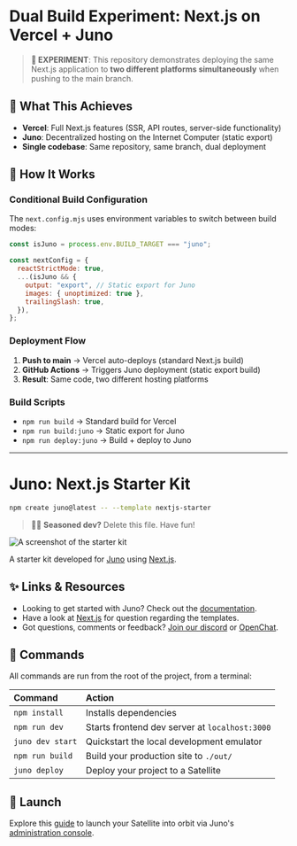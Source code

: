 # Dual Build Experiment: Next.js on Vercel + Juno

> **🧪 EXPERIMENT**: This repository demonstrates deploying the same Next.js application to **two different platforms simultaneously** when pushing to the main branch.

## 🎯 What This Achieves

- **Vercel**: Full Next.js features (SSR, API routes, server-side functionality)
- **Juno**: Decentralized hosting on the Internet Computer (static export)
- **Single codebase**: Same repository, same branch, dual deployment

## 🔧 How It Works

### Conditional Build Configuration

The `next.config.mjs` uses environment variables to switch between build modes:

```js
const isJuno = process.env.BUILD_TARGET === "juno";

const nextConfig = {
  reactStrictMode: true,
  ...(isJuno && {
    output: "export", // Static export for Juno
    images: { unoptimized: true },
    trailingSlash: true,
  }),
};
```

### Deployment Flow

1. **Push to main** → Vercel auto-deploys (standard Next.js build)
2. **GitHub Actions** → Triggers Juno deployment (static export build)
3. **Result**: Same code, two different hosting platforms

### Build Scripts

- `npm run build` → Standard build for Vercel
- `npm run build:juno` → Static export for Juno
- `npm run deploy:juno` → Build + deploy to Juno

---

# Juno: Next.js Starter Kit

```sh
npm create juno@latest -- --template nextjs-starter
```

> 🧑‍🚀 **Seasoned dev?** Delete this file. Have fun!

![A screenshot of the starter kit](https://raw.githubusercontent.com/junobuild/create-juno/main/screenshots/screenshot-starter.png)

A starter kit developed for [Juno](https://juno.build) using [Next.js](https://nextjs.org/docs).

## ✨ Links & Resources

- Looking to get started with Juno? Check out the [documentation](https://juno.build).
- Have a look at [Next.js](https://nextjs.org/docs) for question regarding the templates.
- Got questions, comments or feedback? [Join our discord](https://discord.gg/wHZ57Z2RAG) or [OpenChat](https://oc.app/community/vxgpi-nqaaa-aaaar-ar4lq-cai/?ref=xanzv-uaaaa-aaaaf-aneba-cai).

## 🧞 Commands

All commands are run from the root of the project, from a terminal:

| Command          | Action                                         |
| :--------------- | :--------------------------------------------- |
| `npm install`    | Installs dependencies                          |
| `npm run dev`    | Starts frontend dev server at `localhost:3000` |
| `juno dev start` | Quickstart the local development emulator      |
| `npm run build`  | Build your production site to `./out/`         |
| `juno deploy`    | Deploy your project to a Satellite             |

## 🚀 Launch

Explore this [guide](https://juno.build/docs/add-juno-to-an-app/create-a-satellite) to launch your Satellite into orbit via Juno's [administration console](https://console.juno.build).
